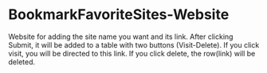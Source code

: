 # BookmarkFavoriteSites-Website
Website for adding the site name you want and its link. After clicking Submit, it will be added to a table with two buttons (Visit-Delete). If you click visit, you will be directed to this link. If you click delete, the row(link) will be deleted.

